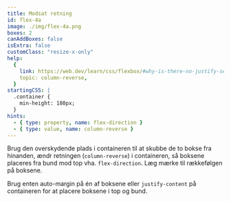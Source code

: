 ```yaml
---
title: Modsat retning
id: flex-4a
image: ./img/flex-4a.png
boxes: 2
canAddBoxes: false
isExtra: false
customClass: "resize-x-only"
help:
  {
    link: https://web.dev/learn/css/flexbox/#why-is-there-no-justify-self-in-flexbox,
    topic: column-reverse,
  }
startingCSS: |
  .container {
    min-height: 180px;
  }
hints:
  - { type: property, name: flex-direction }
  - { type: value, name: column-reverse }
---
```


Brug den overskydende plads i containeren til at skubbe de to bokse fra hinanden, ændr retningen (`column-reverse`) i containeren, så boksene placeres fra bund mod top vha. `flex-direction`. Læg mærke til rækkefølgen på boksene.

Brug enten auto-margin på én af boksene eller `justify-content` på containeren for at placere boksene i top og bund.
